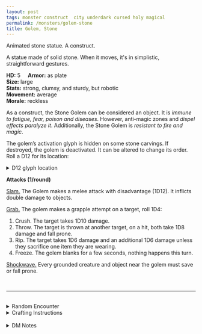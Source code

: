```yaml
---
layout: post
tags: monster construct  city underdark cursed holy magical
permalink: /monsters/golem-stone
title: Golem, Stone
---
```


Animated stone statue. A construct.

A statue made of solid stone. When it moves, it's in simplistic, straightforward gestures.

**HD:** 5  &nbsp; &nbsp;  **Armor:** as plate <br>
**Size:** large <br>
**Stats:** strong, clumsy, and sturdy, but robotic <br>
**Movement:** average <br>
**Morale:** reckless <br>

As a construct, the Stone Golem can be considered an object. It is *immune to fatigue, fear, poison and diseases*. However, anti-magic zones and *dispel effects paralyze it*. Additionally, the Stone Golem is *resistant to fire and magic*.

The golem’s activation glyph is hidden on some stone carvings. If destroyed, the golem is deactivated. It can be altered to change its order. Roll a D12 for its location:
<details markdown="1">
<summary>D12 glyph location</summary>
1. Left Palm
1. Right Palm.
1. Sole of the Left Foot.
1. Sole of the Right Foot.
1. Inside of the Left Thigh.
1. Inside of the Right Thigh.
1. Left Armpit.
1. Right Armpit.
1. Top of the Head.
1. Nape.
</details>

**Attacks (1/round)**

<ins>Slam.</ins> The Golem makes a melee attack with disadvantage (1D12). It inflicts double damage to objects.

<ins>Grab.</ins> The golem makes a grapple attempt on a target, roll 1D4:
1. Crush. The target takes 1D10 damage.
1. Throw. The target is thrown at another target, on a hit, both take 1D8 damage and fall prone.
1. Rip. The target takes 1D6 damage and an additional 1D6 damage unless they sacrifice one item they are wearing.
1. Freeze. The golem blanks for a few seconds, nothing happens this turn.

<ins>Shockwave.</ins> Every grounded creature and object near the golem must save or fall prone.

<br>

---

<br>

<details markdown="1">
<summary>Random Encounter</summary>

1. **Monster:** 1 stone golem.
1. **Lair:** A stone alcove engraved with arcane runes. <br>    &nbsp; OR <br>    **Omen:** Very, very heavy footsteps.
1. **Spoor:** An object that is guarded by the golem.
1. **Tracks:** Very straight, very heavy foot tracks.
1. **Trace:** A stone statue.
1. **Trace:** A boulder that could only have been moved by a colossal strength.
</details>

<details markdown="1">
<summary>Crafting Instructions</summary>

Creating a stone golem takes 5 Spell Dice and the equivalent of 5 [treasures](https://saltygoo.github.io/2020/11/10/extra-rules#treasures) in stone. Roll 1D6 to know the result. Add 1 to your roll for each additional Spell Die spent.

1. Explodes (4D6)
1. Berserk.
1. Will work for 1 mission.
1. Roll again after the next mission.
1. Very vulnerable glyph location.
1. It is perfectly under your control.
</details>

<br>

<details markdown="1">
<summary>DM Notes</summary>
This is a streamlining of Arnold K's amazing take on the [golem](https://goblinpunch.blogspot.com/2019/11/golems.html). Traditionally, stone golems have a slow ability, which never made sense to me, so I added a shockwave that allows it to prevent unsuspecting adventurers from running away. — SaltyGoo
</details>

